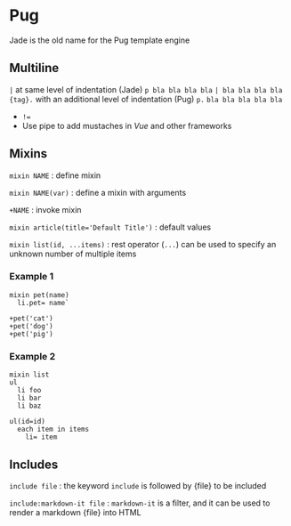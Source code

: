 # Pug
Jade is the old name for the Pug template engine

## Multiline
`|` at same level of indentation (Jade)
  `p bla bla bla bla`
  `| bla bla bla bla`
`{tag}.` with an additional level of indentation (Pug)
  `p.`
  `bla bla bla bla bla`

- `!=`
- Use pipe to add mustaches in _Vue_ and other frameworks

## Mixins
`mixin NAME` 
: define mixin

`mixin NAME(var)`
: define a mixin with arguments

`+NAME`
: invoke mixin

`mixin article(title='Default Title')` 
: default values

`mixin list(id, ...items)` 
: rest operator (`...`) can be used to specify an unknown number of multiple items

### Example 1
```pug
mixin pet(name)
  li.pet= name`

+pet('cat')
+pet('dog')
+pet('pig')
```

### Example 2
```pug
mixin list
ul
  li foo
  li bar
  li baz

ul(id=id)
  each item in items
    li= item
```

## Includes
`include file`
: the keyword `include` is followed by {file} to be included

`include:markdown-it file`
: `markdown-it` is a filter, and it can be used to render a markdown {file} into HTML
